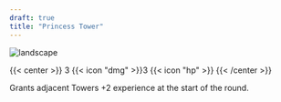 ```yaml
---
draft: true
title: "Princess Tower"
---
```


![landscape](/images/towers/towerS_30.png)

{{< center >}}
3 {{< icon "dmg" >}}3 {{< icon "hp" >}}
{{< /center >}}

Grants adjacent Towers +2 experience at the start of the round.